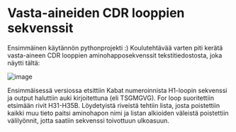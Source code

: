 # Vasta-aineiden CDR looppien sekvenssit

Ensimmäinen käytännön pythonprojekti :)
Koulutehtävää varten piti kerätä vasta-aineen CDR looppien aminohapposekvenssit tekstitiedostosta, joka näytti tältä:

![image](https://github.com/user-attachments/assets/b53c44b8-94b4-4b8c-83dd-1a2091020d7b)

Ensimmäisessä versiossa etsittiin Kabat numeroinnista H1-loopin sekvenssi ja output haluttiin auki kirjoitettuna (eli TSGMGVG). For loop suoritettiin etsimään rivit H31-H35B. Löydetyistä riveistä tehtiin lista, josta poistettiin kaikki muu tieto paitsi aminohapon nimi ja listan alkioiden väleistä poistettiin välilyönnit, jotta saatiin sekvenssi toivottuun ulkoasuun.
